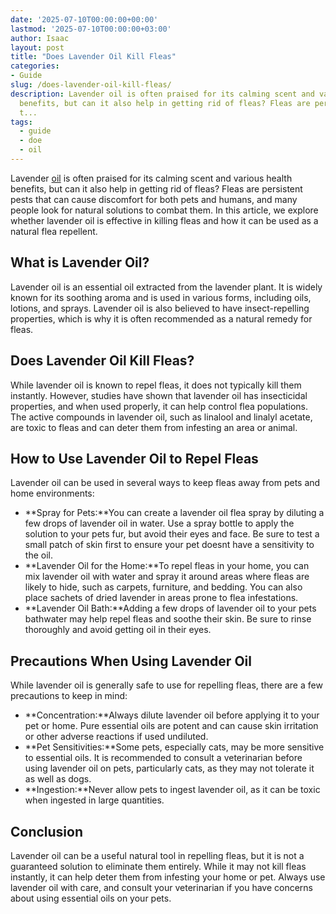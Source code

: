 ```yaml
---
date: '2025-07-10T00:00:00+00:00'
lastmod: '2025-07-10T00:00:00+03:00'
author: Isaac
layout: post
title: "Does Lavender Oil Kill Fleas"
categories:
- Guide
slug: /does-lavender-oil-kill-fleas/
description: Lavender oil is often praised for its calming scent and various health
  benefits, but can it also help in getting rid of fleas? Fleas are persistent pests
  t...
tags: 
  - guide
  - doe
  - oil
---
```

Lavender [oil](/posts/how-to-clean-up-oil-spills-in-garage/) is often praised for its calming scent and various health benefits, but can it also help in getting rid of fleas? Fleas are persistent pests that can cause discomfort for both pets and humans, and many people look for natural solutions to combat them. In this article, we explore whether lavender oil is effective in killing fleas and how it can be used as a natural flea repellent.
## What is Lavender Oil?
Lavender oil is an essential oil extracted from the lavender plant. It is widely known for its soothing aroma and is used in various forms, including oils, lotions, and sprays. Lavender oil is also believed to have insect-repelling properties, which is why it is often recommended as a natural remedy for fleas.
## Does Lavender Oil Kill Fleas?
While lavender oil is known to repel fleas, it does not typically kill them instantly. However, studies have shown that lavender oil has insecticidal properties, and when used properly, it can help control flea populations. The active compounds in lavender oil, such as linalool and linalyl acetate, are toxic to fleas and can deter them from infesting an area or animal.
## How to Use Lavender Oil to Repel Fleas
Lavender oil can be used in several ways to keep fleas away from pets and home environments:
- **Spray for Pets:**You can create a lavender oil flea spray by diluting a few drops of lavender oil in water. Use a spray bottle to apply the solution to your pets fur, but avoid their eyes and face. Be sure to test a small patch of skin first to ensure your pet doesnt have a sensitivity to the oil.
- **Lavender Oil for the Home:**To repel fleas in your home, you can mix lavender oil with water and spray it around areas where fleas are likely to hide, such as carpets, furniture, and bedding. You can also place sachets of dried lavender in areas prone to flea infestations.
- **Lavender Oil Bath:**Adding a few drops of lavender oil to your pets bathwater may help repel fleas and soothe their skin. Be sure to rinse thoroughly and avoid getting oil in their eyes.
## Precautions When Using Lavender Oil
While lavender oil is generally safe to use for repelling fleas, there are a few precautions to keep in mind:
- **Concentration:**Always dilute lavender oil before applying it to your pet or home. Pure essential oils are potent and can cause skin irritation or other adverse reactions if used undiluted.
- **Pet Sensitivities:**Some pets, especially cats, may be more sensitive to essential oils. It is recommended to consult a veterinarian before using lavender oil on pets, particularly cats, as they may not tolerate it as well as dogs.
- **Ingestion:**Never allow pets to ingest lavender oil, as it can be toxic when ingested in large quantities.
## Conclusion
Lavender oil can be a useful natural tool in repelling fleas, but it is not a guaranteed solution to eliminate them entirely. While it may not kill fleas instantly, it can help deter them from infesting your home or pet. Always use lavender oil with care, and consult your veterinarian if you have concerns about using essential oils on your pets.
